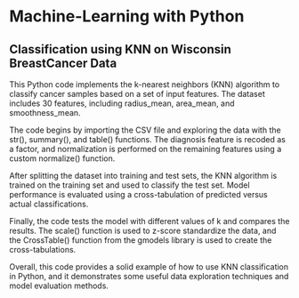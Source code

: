 # Machine-Learning with Python 
## Classification using KNN on Wisconsin BreastCancer Data



This Python code implements the k-nearest neighbors (KNN) algorithm to classify cancer samples based on a set of input features. The dataset includes 30 features, including radius_mean, area_mean, and smoothness_mean.

The code begins by importing the CSV file and exploring the data with the str(), summary(), and table() functions. The diagnosis feature is recoded as a factor, and normalization is performed on the remaining features using a custom normalize() function.

After splitting the dataset into training and test sets, the KNN algorithm is trained on the training set and used to classify the test set. Model performance is evaluated using a cross-tabulation of predicted versus actual classifications.

Finally, the code tests the model with different values of k and compares the results. The scale() function is used to z-score standardize the data, and the CrossTable() function from the gmodels library is used to create the cross-tabulations.

Overall, this code provides a solid example of how to use KNN classification in Python, and it demonstrates some useful data exploration techniques and model evaluation methods.

